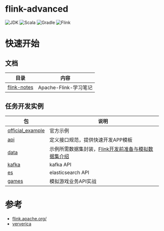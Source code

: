 # flink-advanced
![JDK](https://img.shields.io/badge/JDK-1.8-brightgreen.svg?style=flat-square)
![Scala](https://img.shields.io/badge/Scala-2.12.8-brightgreen.svg?style=flat-square)
![Gradle](https://img.shields.io/badge/Gradle-5.6.2-brightgreen.svg?style=flat-square)
![Flink](https://img.shields.io/badge/Flink-1.9.1-brightgreen.svg?style=flat-square)

# 快速开始
## 文档
|目录|内容|
|---|---|
|[flink-notes](./flink-notes/)           |Apache-Flink-学习笔记|
## 任务开发实例
|包|说明|
|---|---|
|[official_example](./src/main/scala/io/gourd/flink/scala/official_example)|官方示例|
|[api](./src/main/scala/io/gourd/flink/scala/api)                       |定义接口规范，提供快速开发APP模板|
|[data](./src/main/scala/io/gourd/flink/scala/data)                     |示例所需数据集封装，[Flink开发前准备与模拟数据集介绍](./flink-notes/3.0-Flink开发前准备与模拟数据集介绍.md)|
|[kafka](./src/main/scala/io/gourd/flink/scala/kafka)                   |kafka API|
|[es](./src/main/scala/io/gourd/flink/scala/es)                         |elasticsearch API|
|[games](./src/main/scala/io/gourd/flink/scala/games)                   |模拟游戏业务API实战|

# 参考
- [flink.apache.org/](https://flink.apache.org/)
- [ververica](https://ververica.cn/)
